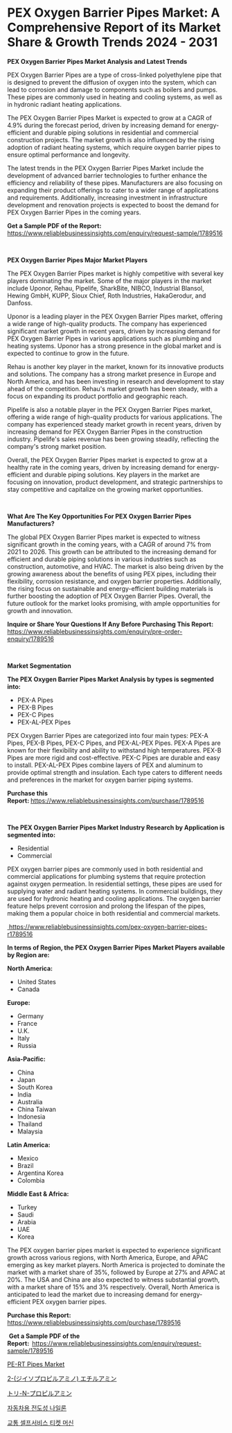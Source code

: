 <p><h1>PEX Oxygen Barrier Pipes Market: A Comprehensive Report of its Market Share & Growth Trends 2024 - 2031</h1></p><p><strong>PEX Oxygen Barrier Pipes Market Analysis and Latest Trends</strong></p>
<p><p>PEX Oxygen Barrier Pipes are a type of cross-linked polyethylene pipe that is designed to prevent the diffusion of oxygen into the system, which can lead to corrosion and damage to components such as boilers and pumps. These pipes are commonly used in heating and cooling systems, as well as in hydronic radiant heating applications.</p><p>The PEX Oxygen Barrier Pipes Market is expected to grow at a CAGR of 4.9% during the forecast period, driven by increasing demand for energy-efficient and durable piping solutions in residential and commercial construction projects. The market growth is also influenced by the rising adoption of radiant heating systems, which require oxygen barrier pipes to ensure optimal performance and longevity.</p><p>The latest trends in the PEX Oxygen Barrier Pipes Market include the development of advanced barrier technologies to further enhance the efficiency and reliability of these pipes. Manufacturers are also focusing on expanding their product offerings to cater to a wider range of applications and requirements. Additionally, increasing investment in infrastructure development and renovation projects is expected to boost the demand for PEX Oxygen Barrier Pipes in the coming years.</p></p>
<p><strong>Get a Sample PDF of the Report:&nbsp;</strong> <a href="https://www.reliablebusinessinsights.com/enquiry/request-sample/1789516">https://www.reliablebusinessinsights.com/enquiry/request-sample/1789516</a></p>
<p>&nbsp;</p>
<p><strong>PEX Oxygen Barrier Pipes Major Market Players</strong></p>
<p><p>The PEX Oxygen Barrier Pipes market is highly competitive with several key players dominating the market. Some of the major players in the market include Uponor, Rehau, Pipelife, SharkBite, NIBCO, Industrial Blansol, Hewing GmbH, KUPP, Sioux Chief, Roth Industries, HakaGerodur, and Danfoss.</p><p>Uponor is a leading player in the PEX Oxygen Barrier Pipes market, offering a wide range of high-quality products. The company has experienced significant market growth in recent years, driven by increasing demand for PEX Oxygen Barrier Pipes in various applications such as plumbing and heating systems. Uponor has a strong presence in the global market and is expected to continue to grow in the future.</p><p>Rehau is another key player in the market, known for its innovative products and solutions. The company has a strong market presence in Europe and North America, and has been investing in research and development to stay ahead of the competition. Rehau's market growth has been steady, with a focus on expanding its product portfolio and geographic reach.</p><p>Pipelife is also a notable player in the PEX Oxygen Barrier Pipes market, offering a wide range of high-quality products for various applications. The company has experienced steady market growth in recent years, driven by increasing demand for PEX Oxygen Barrier Pipes in the construction industry. Pipelife's sales revenue has been growing steadily, reflecting the company's strong market position.</p><p>Overall, the PEX Oxygen Barrier Pipes market is expected to grow at a healthy rate in the coming years, driven by increasing demand for energy-efficient and durable piping solutions. Key players in the market are focusing on innovation, product development, and strategic partnerships to stay competitive and capitalize on the growing market opportunities.</p></p>
<p>&nbsp;</p>
<p><strong>What Are The Key Opportunities For PEX Oxygen Barrier Pipes Manufacturers?</strong></p>
<p><p>The global PEX Oxygen Barrier Pipes market is expected to witness significant growth in the coming years, with a CAGR of around 7% from 2021 to 2026. This growth can be attributed to the increasing demand for efficient and durable piping solutions in various industries such as construction, automotive, and HVAC. The market is also being driven by the growing awareness about the benefits of using PEX pipes, including their flexibility, corrosion resistance, and oxygen barrier properties. Additionally, the rising focus on sustainable and energy-efficient building materials is further boosting the adoption of PEX Oxygen Barrier Pipes. Overall, the future outlook for the market looks promising, with ample opportunities for growth and innovation.</p></p>
<p><strong>Inquire or Share Your Questions If Any Before Purchasing This Report:</strong> <a href="https://www.reliablebusinessinsights.com/enquiry/pre-order-enquiry/1789516">https://www.reliablebusinessinsights.com/enquiry/pre-order-enquiry/1789516</a></p>
<p>&nbsp;</p>
<p><strong>Market Segmentation</strong></p>
<p><strong>The PEX Oxygen Barrier Pipes Market Analysis by types is segmented into:</strong></p>
<p><ul><li>PEX-A Pipes</li><li>PEX-B Pipes</li><li>PEX-C Pipes</li><li>PEX-AL-PEX Pipes</li></ul></p>
<p><p>PEX Oxygen Barrier Pipes are categorized into four main types: PEX-A Pipes, PEX-B Pipes, PEX-C Pipes, and PEX-AL-PEX Pipes. PEX-A Pipes are known for their flexibility and ability to withstand high temperatures. PEX-B Pipes are more rigid and cost-effective. PEX-C Pipes are durable and easy to install. PEX-AL-PEX Pipes combine layers of PEX and aluminum to provide optimal strength and insulation. Each type caters to different needs and preferences in the market for oxygen barrier piping systems.</p></p>
<p><strong>Purchase this Report:&nbsp;</strong><a href="https://www.reliablebusinessinsights.com/purchase/1789516">https://www.reliablebusinessinsights.com/purchase/1789516</a></p>
<p>&nbsp;</p>
<p><strong>The PEX Oxygen Barrier Pipes Market Industry Research by Application is segmented into:</strong></p>
<p><ul><li>Residential</li><li>Commercial</li></ul></p>
<p><p>PEX oxygen barrier pipes are commonly used in both residential and commercial applications for plumbing systems that require protection against oxygen permeation. In residential settings, these pipes are used for supplying water and radiant heating systems. In commercial buildings, they are used for hydronic heating and cooling applications. The oxygen barrier feature helps prevent corrosion and prolong the lifespan of the pipes, making them a popular choice in both residential and commercial markets.</p></p>
<p><a href="https://www.reliablebusinessinsights.com/pex-oxygen-barrier-pipes-r1789516">&nbsp;https://www.reliablebusinessinsights.com/pex-oxygen-barrier-pipes-r1789516</a></p>
<p><strong>In terms of Region, the PEX Oxygen Barrier Pipes Market Players available by Region are:</strong></p>
<p>
    <p> <strong> North America: </strong>
        <ul>
            <li>United States</li>
            <li>Canada</li>
        </ul>
        </p> 
    <p> <strong> Europe: </strong>
        <ul>
            <li>Germany</li>
            <li>France</li>
            <li>U.K.</li>
            <li>Italy</li>
            <li>Russia</li>
        </ul>
        </p> 
    <p> <strong> Asia-Pacific: </strong>
        <ul>
            <li>China</li>
            <li>Japan</li>
            <li>South Korea</li>
            <li>India</li>
            <li>Australia</li>
            <li>China Taiwan</li>
            <li>Indonesia</li>
            <li>Thailand</li>
            <li>Malaysia</li>
        </ul>
        </p> 
    <p> <strong> Latin America: </strong>
        <ul>
            <li>Mexico</li>
            <li>Brazil</li>
            <li>Argentina Korea</li>
            <li>Colombia</li>
        </ul>
        </p> 
    <p> <strong> Middle East & Africa: </strong>
        <ul>
            <li>Turkey</li>
            <li>Saudi</li>
            <li>Arabia</li>
            <li>UAE</li>
            <li>Korea</li>
        </ul>
    </p>
    </p>
<p><p>The PEX oxygen barrier pipes market is expected to experience significant growth across various regions, with North America, Europe, and APAC emerging as key market players. North America is projected to dominate the market with a market share of 35%, followed by Europe at 27% and APAC at 20%. The USA and China are also expected to witness substantial growth, with a market share of 15% and 3% respectively. Overall, North America is anticipated to lead the market due to increasing demand for energy-efficient PEX oxygen barrier pipes.</p></p>
<p><strong>Purchase this Report: </strong><a href="https://www.reliablebusinessinsights.com/purchase/1789516">https://www.reliablebusinessinsights.com/purchase/1789516</a></p>
<p>&nbsp;<strong>Get a Sample PDF of the Report:&nbsp;&nbsp;</strong><a href="https://www.reliablebusinessinsights.com/enquiry/request-sample/1789516">https://www.reliablebusinessinsights.com/enquiry/request-sample/1789516</a></p>
<p><strong></strong></p>
<p><p><a href="https://github.com/fiixsa/Market-Research-Report-List-3/blob/main/pe-rt-pipes-market.md">PE-RT Pipes Market</a></p><p><a href="https://github.com/AriMuller2009/Market-Research-Report-List-2/blob/main/8097667106069.md">2-(ジイソプロピルアミノ) エチルアミン</a></p><p><a href="https://github.com/bucuel854722/Market-Research-Report-List-2/blob/main/4622324106068.md">トリ-N-プロピルアミン</a></p><p><a href="https://github.com/ROBERTS65DAVID/Market-Research-Report-List-1/blob/main/580024899856.md">자동차용 전도성 나일론</a></p><p><a href="https://github.com/camron674/Market-Research-Report-List-1/blob/main/137456899855.md">교통 셀프서비스 티켓 머신</a></p></p>
